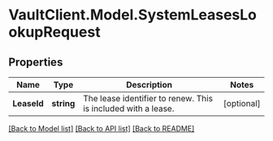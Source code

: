 # VaultClient.Model.SystemLeasesLookupRequest

## Properties

Name | Type | Description | Notes
------------ | ------------- | ------------- | -------------
**LeaseId** | **string** | The lease identifier to renew. This is included with a lease. | [optional] 

[[Back to Model list]](../README.md#documentation-for-models) [[Back to API list]](../README.md#documentation-for-api-endpoints) [[Back to README]](../README.md)

